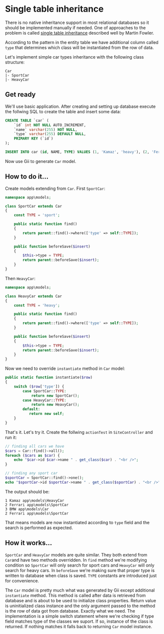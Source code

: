 Single table inheritance
========================

There is no native inheritance support in most relational databases so it should be implemented manually if needed.
One of approaches to the problem is called [single table inheritance](http://martinfowler.com/eaaCatalog/singleTableInheritance.html)
described well by Martin Fowler.

According to the pattern in the entity table we have additional column called `type` that determines which class will
be instantiated from the row of data.

Let's implement simple car types inheritance with the following class structure:

```
Car
|- SportCar
|- HeavyCar
```

Get ready
---------

We'll use basic application. After creating and setting up database execute the follwing SQL to create the table
and insert some data:

```sql
CREATE TABLE `car` (
    `id` int NOT NULL AUTO_INCREMENT,
    `name` varchar(255) NOT NULL,
    `type` varchar(255) DEFAULT NULL,
    PRIMARY KEY (`id`)
);

INSERT INTO car (id, NAME, TYPE) VALUES (1, 'Kamaz', 'heavy'), (2, 'Ferrari', 'sport'), (3, 'BMW', 'city');
```

Now use Gii to generate `Car` model.


How to do it...
---------------

Create models extending from `Car`. First `SportCar`:

```php
namespace app\models;

class SportCar extends Car
{
    const TYPE = 'sport';

    public static function find()
    {
        return parent::find()->where(['type' => self::TYPE]);
    }

    public function beforeSave($insert)
    {
        $this->type = TYPE;
        return parent::beforeSave($insert);
    }
}
```

Then `HeavyCar`:

```php
namespace app\models;

class HeavyCar extends Car
{
    const TYPE = 'heavy';

    public static function find()
    {
        return parent::find()->where(['type' => self::TYPE]);
    }

    public function beforeSave($insert)
    {
        $this->type = TYPE;
        return parent::beforeSave($insert);
    }
}
```

Now we need to override `instantiate` method in `Car` model:

```php
public static function instantiate($row)
{
    switch ($row['type']) {
        case SportCar::TYPE:
            return new SportCar();
        case HeavyCar::TYPE:
            return new HeavyCar();
        default:
           return new self;
    }
}
```

That's it. Let's try it. Create the follwing `actionTest` in `SiteController` and run it:

```php
// finding all cars we have
$cars = Car::find()->all();
foreach ($cars as $car) {
    echo "$car->id $car->name " . get_class($car) . "<br />";
}

// finding any sport car
$sportCar = SportCar::find()->one();
echo "$sportCar->id $sportCar->name " . get_class($sportCar) . "<br />";
```

The output should be:

```
1 Kamaz app\models\HeavyCar
2 Ferrari app\models\SportCar
3 BMW app\models\Car
2 Ferrari app\models\SportCar
```

That means models are now instantiated according to `type` field and the search is performed as expected.

How it works...
---------------

`SportCar` and `HeavyCar` models are quite similar. They both extend from `Car`and have two methods overridden. In
`find` method we're modifying condition so `SportCar` will only search for sport cars and `HeavyCar` will only search for
heavy cars. In `beforeSave` we're making sure that proper type is written to database when class is saved. `TYPE` constants
are introduced just for convenience.

The `Car` model is pretty much what was generated by Gii except additional `instantiate` method. This method is called
after data is retrieved from database and is about to be used to initialize class properties. Return value is uninitialized
class instance and the only argument passed to the method is the row of data got from database. Exactly what we need.
The implementation is a simple switch statement where we're checking if type field matches type of the classes we suport.
If so, instance of the class is returned. If nothing matches it falls back to returning `Car` model instance. 
